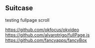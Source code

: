 ## Suitcase
testing fullpage scroll

https://github.com/okfocus/okvideo
https://github.com/alvarotrigo/fullPage.js
https://github.com/fancyapps/fancyBox
